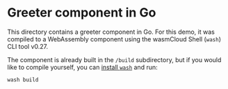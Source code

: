 # Greeter component in Go

This directory contains a greeter component in Go. For this demo, it was compiled to a WebAssembly component using the wasmCloud Shell (`wash`) CLI tool v0.27.

The component is already built in the `/build` subdirectory, but if you would like to compile yourself, you can [install `wash`](https://wasmcloud.com/docs/installation) and run:

`wash build` 
